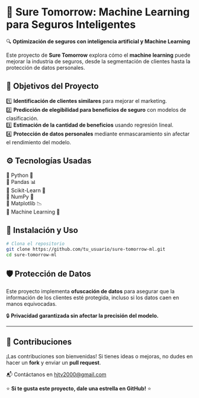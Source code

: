 # 🚀 Sure Tomorrow: Machine Learning para Seguros Inteligentes

🔍 **Optimización de seguros con inteligencia artificial y Machine Learning**

Este proyecto de **Sure Tomorrow** explora cómo el **machine learning** puede mejorar la industria de seguros, desde la segmentación de clientes hasta la protección de datos personales. 

## 📌 Objetivos del Proyecto

1️⃣ **Identificación de clientes similares** para mejorar el marketing.  
2️⃣ **Predicción de elegibilidad para beneficios de seguro** con modelos de clasificación.  
3️⃣ **Estimación de la cantidad de beneficios** usando regresión lineal.  
4️⃣ **Protección de datos personales** mediante enmascaramiento sin afectar el rendimiento del modelo.  

## ⚙️ Tecnologías Usadas

🔹 Python 🐍  
🔹 Pandas 📊  
🔹 Scikit-Learn 🤖  
🔹 NumPy 🔢  
🔹 Matplotlib 📉  
🔹 Machine Learning 🧠

## 🚀 Instalación y Uso

```bash
# Clona el repositorio
git clone https://github.com/tu_usuario/sure-tomorrow-ml.git
cd sure-tomorrow-ml
```
## 🛡️ Protección de Datos
Este proyecto implementa **ofuscación de datos** para asegurar que la información de los clientes esté protegida, incluso si los datos caen en manos equivocadas. 

🔒 **Privacidad garantizada sin afectar la precisión del modelo.**

---

## 📌 Contribuciones
¡Las contribuciones son bienvenidas! Si tienes ideas o mejoras, no dudes en hacer un **fork** y enviar un **pull request**.  

📬 Contáctanos en [hjtv2000@gmail.com](mailto:hjtv2000@gmail.com)  

⭐ **Si te gusta este proyecto, dale una estrella en GitHub!** ⭐
